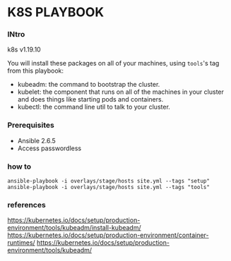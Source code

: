 K8S PLAYBOOK
===

### INtro

k8s v1.19.10

You will install these packages on all of your machines, using `tools`'s tag from this playbook:
- kubeadm: the command to bootstrap the cluster.
- kubelet: the component that runs on all of the machines in your cluster and does things like starting pods and containers.
- kubectl: the command line util to talk to your cluster.

### Prerequisites

- Ansible 2.6.5
- Access passwordless


### how to

```
ansible-playbook -i overlays/stage/hosts site.yml --tags "setup"
ansible-playbook -i overlays/stage/hosts site.yml --tags "tools"
```

### references

https://kubernetes.io/docs/setup/production-environment/tools/kubeadm/install-kubeadm/
https://kubernetes.io/docs/setup/production-environment/container-runtimes/
https://kubernetes.io/docs/setup/production-environment/tools/kubeadm/